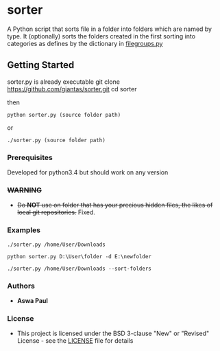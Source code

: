 # sorter

A Python script that sorts file in a folder into folders which are named by type. It (optionally) sorts the folders created in the first sorting into categories as defines by the dictionary in [filegroups.py](https://github.com/giantas/sorter/blob/master/filegroups.py)

## Getting Started

sorter.py is already executable
git clone https://github.com/giantas/sorter.git
cd sorter

then 

```
python sorter.py (source folder path)
```

or

```
./sorter.py (source folder path)
```

### Prerequisites

Developed for python3.4 but should work on any version

### ~~WARNING~~

* ~~Do **NOT** use on folder that has your precious hidden files, the likes of local git repositories.~~ Fixed.

### Examples
```
./sorter.py /home/User/Downloads
```
```
python sorter.py D:\User\folder -d E:\newfolder
```
```
./sorter.py /home/User/Downloads --sort-folders
```

### Authors

* **Aswa Paul** 


### License

* This project is licensed under the BSD 3-clause "New" or "Revised" License - see the [LICENSE](LICENSE) file for details


